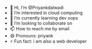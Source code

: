 - 👋 Hi, I’m @Priyankdalwadi
- 👀 I’m interested in cloud computing
- 🌱 I’m currently learning dev oops
- 💞️ I’m looking to collaborate on 
- 📫 How to reach me by email
- 😄 Pronouns: priyank
- ⚡ Fun fact: i am also a web developer

<!---
Priyankdalwadi/Priyankdalwadi is a ✨ special ✨ repository because its `README.md` (this file) appears on your GitHub profile.
You can click the Preview link to take a look at your changes.
--->
